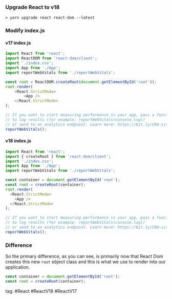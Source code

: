 ### Upgrade React to v18
```shell
> yarn upgrade react react-dom --latest
```

### Modify index.js
#### v17 index.js
```js
import React from 'react';
import ReactDOM from 'react-dom/client';
import './index.css';
import App from './App';
import reportWebVitals from './reportWebVitals';

const root = ReactDOM.createRoot(document.getElementById('root'));
root.render(
	<React.StrictMode>
		<App />
	</React.StrictMode>
);

// If you want to start measuring performance in your app, pass a function
// to log results (for example: reportWebVitals(console.log))
// or send to an analytics endpoint. Learn more: https://bit.ly/CRA-vitals
reportWebVitals();
```

#### v18 index.js
```js
import React from 'react';
import { createRoot } from 'react-dom/client';
import './index.css';
import App from './App';
import reportWebVitals from './reportWebVitals';

const container = document.getElementById('root');
const root = createRoot(container);
root.render(
  <React.StrictMode>
    <App />
  </React.StrictMode>
);

// If you want to start measuring performance in your app, pass a function
// to log results (for example: reportWebVitals(console.log))
// or send to an analytics endpoint. Learn more: https://bit.ly/CRA-vitals
reportWebVitals();
```

### Difference
So the primary difference, as you can see, is primarily now that React Dom creates this new `root` object class and this is what we use to render into our application.
```js
const container = document.getElementById('root');
const root = createRoot(container);
```

tag: #React #ReactV18 #ReactV17 